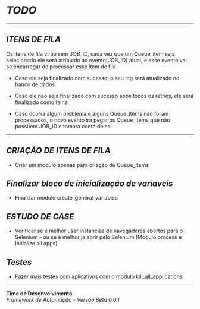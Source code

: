 # ***TODO***

---

## ***ITENS DE FILA***  
Os itens de fila virão sem JOB_ID, cada vez que um Queue_item seja selecionado ele será atribuido ao evento(JOB_ID) atual, e esse evento vai se encarregar de processar esse item de fila

- Caso ele seja finalizado com sucesso, o seu log será atualizado no banco de dados

- Caso ele nao seja finalizado com sucesso após todos os retries, ele será finalizado como falha

- Caso ocorra algum problema e alguns Queue_items nao foram processados, o novo evento ira pegar os Queue_items que não possuem JOB_ID e tomara conta deles

---

## ***CRIAÇÃO DE ITENS DE FILA***  
- Criar um modulo apenas para criação de Queue_items

## ***Finalizar bloco de inicialização de variaveis***
- Finalizar modulo create_general_variables

## ***ESTUDO DE CASE***
- Verificar se é melhor usar instancias de navegadores abertos para o Selenium - ou se é melhor ja abrir pelo Selenium (Modulo process e Initialize all apps)

## ***Testes***
- Fazer mais testes com aplicativos com o modulo kill_all_applications
---
**Time de Desenvolvimento**  
*Framework de Automação - Versão Beta 0.0.1*  
